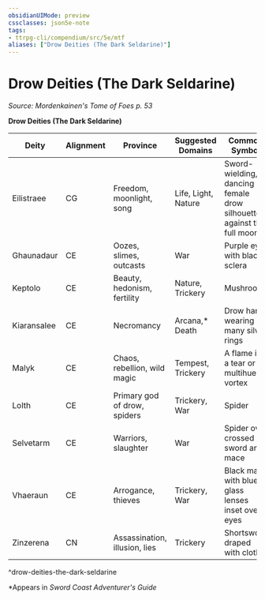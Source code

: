 ```yaml
---
obsidianUIMode: preview
cssclasses: json5e-note
tags:
- ttrpg-cli/compendium/src/5e/mtf
aliases: ["Drow Deities (The Dark Seldarine)"]
---
```

# Drow Deities (The Dark Seldarine)
*Source: Mordenkainen's Tome of Foes p. 53* 

**Drow Deities (The Dark Seldarine)**

| Deity | Alignment | Province | Suggested Domains | Common Symbol |
|-------|-----------|----------|-------------------|---------------|
| Eilistraee | CG | Freedom, moonlight, song | Life, Light, Nature | Sword-wielding, dancing female drow silhouetted against the full moon |
| Ghaunadaur | CE | Oozes, slimes, outcasts | War | Purple eye with black sclera |
| Keptolo | CE | Beauty, hedonism, fertility | Nature, Trickery | Mushroom |
| Kiaransalee | CE | Necromancy | Arcana,* Death | Drow hand wearing many silver rings |
| Malyk | CE | Chaos, rebellion, wild magic | Tempest, Trickery | A flame in a tear or a multihued vortex |
| Lolth | CE | Primary god of drow, spiders | Trickery, War | Spider |
| Selvetarm | CE | Warriors, slaughter | War | Spider over crossed sword and mace |
| Vhaeraun | CE | Arrogance, thieves | Trickery, War | Black mask with blue glass lenses inset over eyes |
| Zinzerena | CN | Assassination, illusion, lies | Trickery | Shortsword draped with cloth |
^drow-deities-the-dark-seldarine

*Appears in *Sword Coast Adventurer's Guide*